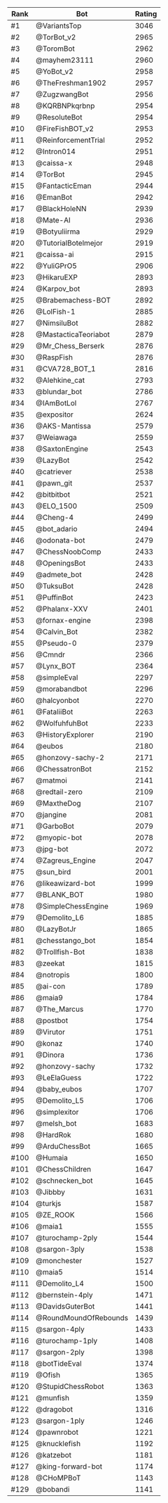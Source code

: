 Rank|Bot|Rating
---|---|---
#1|@VariantsTop|3046
#2|@TorBot_v2|2965
#3|@ToromBot|2962
#4|@mayhem23111|2960
#5|@YoBot_v2|2958
#6|@TheFreshman1902|2957
#7|@ZugzwangBot|2956
#8|@KQRBNPkqrbnp|2954
#9|@ResoluteBot|2954
#10|@FireFishBOT_v2|2953
#11|@ReinforcementTrial|2952
#12|@Intron014|2951
#13|@caissa-x|2948
#14|@TorBot|2945
#15|@FantacticEman|2944
#16|@EmanBot|2942
#17|@BlackHoleNN|2939
#18|@Mate-AI|2936
#19|@Botyuliirma|2929
#20|@TutorialBotelmejor|2919
#21|@caissa-ai|2915
#22|@YuliGPrO5|2906
#23|@HikaruEXP|2893
#24|@Karpov_bot|2893
#25|@Brabemachess-BOT|2892
#26|@LolFish-1|2885
#27|@NimsiluBot|2882
#28|@MastacticaTeoriabot|2879
#29|@Mr_Chess_Berserk|2876
#30|@RaspFish|2876
#31|@CVA728_BOT_1|2816
#32|@Alehkine_cat|2793
#33|@blundar_bot|2786
#34|@IAmBotLol|2767
#35|@expositor|2624
#36|@AKS-Mantissa|2579
#37|@Weiawaga|2559
#38|@SaxtonEngine|2543
#39|@LazyBot|2542
#40|@catriever|2538
#41|@pawn_git|2537
#42|@bitbitbot|2521
#43|@ELO_1500|2509
#44|@Cheng-4|2499
#45|@bot_adario|2494
#46|@odonata-bot|2479
#47|@ChessNoobComp|2433
#48|@OpeningsBot|2433
#49|@admete_bot|2428
#50|@TuksuBot|2428
#51|@PuffinBot|2423
#52|@Phalanx-XXV|2401
#53|@fornax-engine|2398
#54|@Calvin_Bot|2382
#55|@Pseudo-0|2379
#56|@Cmndr|2366
#57|@Lynx_BOT|2364
#58|@simpleEval|2297
#59|@morabandbot|2296
#60|@halcyonbot|2270
#61|@FataliiBot|2263
#62|@WolfuhfuhBot|2233
#63|@HistoryExplorer|2190
#64|@eubos|2180
#65|@honzovy-sachy-2|2171
#66|@ChessatronBot|2152
#67|@matmoi|2141
#68|@redtail-zero|2109
#69|@MaxtheDog|2107
#70|@jangine|2081
#71|@GarboBot|2079
#72|@myopic-bot|2078
#73|@jpg-bot|2072
#74|@Zagreus_Engine|2047
#75|@sun_bird|2001
#76|@likeawizard-bot|1999
#77|@BLANK_BOT|1980
#78|@SimpleChessEngine|1969
#79|@Demolito_L6|1885
#80|@LazyBotJr|1865
#81|@chesstango_bot|1854
#82|@Trollfish-Bot|1838
#83|@zeekat|1815
#84|@notropis|1800
#85|@ai-con|1789
#86|@maia9|1784
#87|@The_Marcus|1770
#88|@postbot|1754
#89|@Virutor|1751
#90|@konaz|1740
#91|@Dinora|1736
#92|@honzovy-sachy|1732
#93|@LeElaGuess|1722
#94|@baby_eubos|1707
#95|@Demolito_L5|1706
#96|@simplexitor|1706
#97|@melsh_bot|1683
#98|@HardRok|1680
#99|@ArduChessBot|1665
#100|@Humaia|1650
#101|@ChessChildren|1647
#102|@schnecken_bot|1645
#103|@Jibbby|1631
#104|@turkjs|1587
#105|@ZE_ROOK|1566
#106|@maia1|1555
#107|@turochamp-2ply|1544
#108|@sargon-3ply|1538
#109|@monchester|1527
#110|@maia5|1514
#111|@Demolito_L4|1500
#112|@bernstein-4ply|1471
#113|@DavidsGuterBot|1441
#114|@RoundMoundOfRebounds|1439
#115|@sargon-4ply|1433
#116|@turochamp-1ply|1408
#117|@sargon-2ply|1398
#118|@botTideEval|1374
#119|@Ofish|1365
#120|@StupidChessRobot|1363
#121|@munfish|1359
#122|@dragobot|1316
#123|@sargon-1ply|1246
#124|@pawnrobot|1221
#125|@knucklefish|1192
#126|@katzebot|1181
#127|@king-forward-bot|1174
#128|@CHoMPBoT|1143
#129|@bobandi|1141
